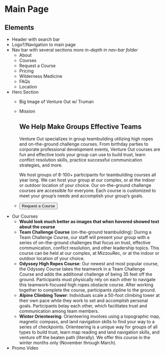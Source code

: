 # Main Page

## Elements
* Header with search bar
* Logo?/Navigation to main page
* Nav bar with several sections *more in-depth in nav-bar folder*
    * About
    * Courses
    * Request a Course
    * Pricing
    * Wilderness Medicine
    * FAQs
    * Location
* Hero Section
    * Big Image of Venture Out w/ Truman
    * Mission
        <h2>We Help Make Groups Effective Teams</h2>
        <p>Venture Out specializes in group teambuilding utilizing high ropes and on-the-ground challenge courses. From birthday parties to corporate professional development events, Venture Out courses are fun and effective tools your group can use to build trust, learn conflict resolution skills, practice successful communication strategies, and more.

        We host groups of 8-100+ participants for teambuilding courses all year long. We can host your group at our complex, or at the indoor or outdoor location of your choice. Our on-the-ground challenge courses are accessible for everyone. Each course is customized to meet your group’s needs and accomplish your group’s goals.</p>
    * <button>Request a Course</button>
* Our Courses
    * <strong>Would look much better as images that when hovered showed text about the course</strong>
    * <strong>Team Challenge Course</strong> (on-the-ground teambuilding): During a Team Challenge Course, our staff will present your group with a series of on-the-ground challenges that focus on trust, effective communication, conflict resolution, and other leadership topics. This course can be held at our complex, at MizzouRec, or at the indoor or outdoor location of your choice.
    * <strong>Odyssey High Ropes Course</strong>: Our newest and most popular course, the Odyssey Course takes the teamwork in a Team Challenge Course and adds the additional challenge of being 35 feet off the ground. Participants must physically rely on each other to navigate this teamwork-focused high ropes obstacle course. After working together to complete the course, participants zipline to the ground.
    * <strong>Alpine Climbing Tower</strong>: Individuals scale a 50-foot climbing tower at their own pace while they work to set and accomplish personal goals. Participants belay each other, which facilitates trust and communication among team members.
    * <strong>Winter Orienteering</strong>: Orienteering involves using a topographic map, magnetic compass, and land navigation skills to find your way to a series of checkpoints. Orienteering is a unique way for groups of all types to build trust, learn map reading and land navigation skills, and venture off the beaten path (literally). We offer this course in the winter months only (November through March).
* Promo Video